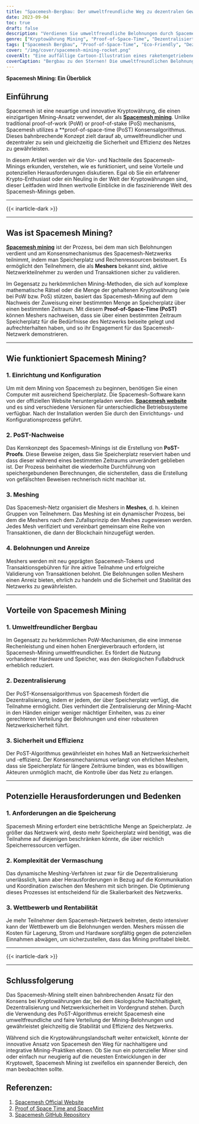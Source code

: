 ```yaml
---
title: "Spacemesh-Bergbau: Der umweltfreundliche Weg zu dezentralen Gewinnen"
date: 2023-09-04
toc: true
draft: false
description: "Verdienen Sie umweltfreundliche Belohnungen durch Spacemesh-Mining, einem dezentralen Ansatz, der den innovativen PoST-Konsensalgorithmus verwendet."
genre: ["Kryptowährung Mining", "Proof-of-Space-Time", "Dezentralisierte Belohnungen", "Umweltfreundlicher Bergbau", "Blockchain-Technologie", "Kryptowährung", "Krypto-Bergbau", "Proof-of-Space", "Dezentralisierung", "Blockchain-Konsens"]
tags: ["Spacemesh Bergbau", "Proof-of-Space-Time", "Eco-Friendly", "Dezentralisierung", "Kryptowährung Mining", "Blockchain-Technologie", "Maschendrahtzaun", "PoST-Nachweise", "Bergbau-Belohnungen", "Krypto-Enthusiasten", "Dezentrales Konsensieren", "Umweltverträgliche Lösungen für den Bergbau", "Belohnungen für Kryptowährungen", "Sicherheit von Kryptowährungen", "Proof-of-Space", "Krypto-Innovation", "Blockchain-Netzwerk", "Spacemesh-Netzwerk", "Meshing-Prozess", "Effizienz von Kryptowährungen", "Krypto-Beteiligung", "Skalierbarkeit von Kryptowährungen", "Blockchain-Anreize", "Raumnetz-Software", "Raumnetz-Marken", "Krypto-Netzwerk", "Kryptowährungs-Transaktionen", "Dezentralisierung von Kryptowährungen", "Krypto-Herausforderungen"]
cover: "/img/cover/spacemesh-mining-rocket.png"
coverAlt: "Eine auffällige Cartoon-Illustration eines raketengetriebenen Raumschiffs, das im Weltraum Kryptowährungen schürft und den umweltfreundlichen und innovativen Spacemesh-Schürfprozess symbolisiert."
coverCaption: "Bergbau zu den Sternen! Die umweltfreundlichen Belohnungen von Spacemesh erwarten Sie."
---
```


**Spacemesh Mining: Ein Überblick**

## Einführung

Spacemesh ist eine neuartige und innovative Kryptowährung, die einen einzigartigen Mining-Ansatz verwendet, der als [**Spacemesh mining**](https://www.spacemesh.io/). Unlike traditional proof-of-work (PoW) or proof-of-stake (PoS) mechanisms, Spacemesh utilizes a **proof-of-space-time (PoST) Konsensalgorithmus. Dieses bahnbrechende Konzept zielt darauf ab, umweltfreundlicher und dezentraler zu sein und gleichzeitig die Sicherheit und Effizienz des Netzes zu gewährleisten.

In diesem Artikel werden wir die Vor- und Nachteile des Spacemesh-Minings erkunden, verstehen, wie es funktioniert, und seine Vorteile und potenziellen Herausforderungen diskutieren. Egal ob Sie ein erfahrener Krypto-Enthusiast oder ein Neuling in der Welt der Kryptowährungen sind, dieser Leitfaden wird Ihnen wertvolle Einblicke in die faszinierende Welt des Spacemesh-Minings geben.

______
{{< inarticle-dark >}}
______

## Was ist Spacemesh Mining?

[**Spacemesh mining**](https://www.spacemesh.io/) ist der Prozess, bei dem man sich Belohnungen verdient und am Konsensmechanismus des Spacemesh-Netzwerks teilnimmt, indem man Speicherplatz und Rechenressourcen beisteuert. Es ermöglicht den Teilnehmern, die als **Meshers** bekannt sind, aktive Netzwerkteilnehmer zu werden und Transaktionen sicher zu validieren.

Im Gegensatz zu herkömmlichen Mining-Methoden, die sich auf komplexe mathematische Rätsel oder die Menge der gehaltenen Kryptowährung (wie bei PoW bzw. PoS) stützen, basiert das Spacemesh-Mining auf dem Nachweis der Zuweisung einer bestimmten Menge an Speicherplatz über einen bestimmten Zeitraum. Mit diesem **Proof-of-Space-Time (PoST)** können Meshers nachweisen, dass sie über einen bestimmten Zeitraum Speicherplatz für die Bedürfnisse des Netzwerks beiseite gelegt und aufrechterhalten haben, und so ihr Engagement für das Spacemesh-Netzwerk demonstrieren.

______

## Wie funktioniert Spacemesh Mining?

### 1. Einrichtung und Konfiguration

Um mit dem Mining von Spacemesh zu beginnen, benötigen Sie einen Computer mit ausreichend Speicherplatz. Die Spacemesh-Software kann von der offiziellen Website heruntergeladen werden. [**Spacemesh website**](https://www.spacemesh.io/) und es sind verschiedene Versionen für unterschiedliche Betriebssysteme verfügbar. Nach der Installation werden Sie durch den Einrichtungs- und Konfigurationsprozess geführt.

### 2. PoST-Nachweise

Das Kernkonzept des Spacemesh-Minings ist die Erstellung von **PoST-Proofs**. Diese Beweise zeigen, dass Sie Speicherplatz reserviert haben und dass dieser während eines bestimmten Zeitraums unverändert geblieben ist. Der Prozess beinhaltet die wiederholte Durchführung von speichergebundenen Berechnungen, die sicherstellen, dass die Erstellung von gefälschten Beweisen rechnerisch nicht machbar ist.

### 3. Meshing

Das Spacemesh-Netz organisiert die Meshers in **Meshes**, d. h. kleinen Gruppen von Teilnehmern. Das Meshing ist ein dynamischer Prozess, bei dem die Meshers nach dem Zufallsprinzip den Meshes zugewiesen werden. Jedes Mesh verifiziert und vereinbart gemeinsam eine Reihe von Transaktionen, die dann der Blockchain hinzugefügt werden.

### 4. Belohnungen und Anreize

Meshers werden mit neu geprägten Spacemesh-Tokens und Transaktionsgebühren für ihre aktive Teilnahme und erfolgreiche Validierung von Transaktionen belohnt. Die Belohnungen sollen Meshern einen Anreiz bieten, ehrlich zu handeln und die Sicherheit und Stabilität des Netzwerks zu gewährleisten.

______

## Vorteile von Spacemesh Mining

### 1. Umweltfreundlicher Bergbau

Im Gegensatz zu herkömmlichen PoW-Mechanismen, die eine immense Rechenleistung und einen hohen Energieverbrauch erfordern, ist Spacemesh-Mining umweltfreundlicher. Es fördert die Nutzung vorhandener Hardware und Speicher, was den ökologischen Fußabdruck erheblich reduziert.

### 2. Dezentralisierung

Der PoST-Konsensalgorithmus von Spacemesh fördert die Dezentralisierung, indem er jedem, der über Speicherplatz verfügt, die Teilnahme ermöglicht. Dies verhindert die Zentralisierung der Mining-Macht in den Händen einiger weniger mächtiger Einheiten, was zu einer gerechteren Verteilung der Belohnungen und einer robusteren Netzwerksicherheit führt.

### 3. Sicherheit und Effizienz

Der PoST-Algorithmus gewährleistet ein hohes Maß an Netzwerksicherheit und -effizienz. Der Konsensmechanismus verlangt von ehrlichen Meshern, dass sie Speicherplatz für längere Zeiträume binden, was es böswilligen Akteuren unmöglich macht, die Kontrolle über das Netz zu erlangen.

______

## Potenzielle Herausforderungen und Bedenken

### 1. Anforderungen an die Speicherung

Spacemesh Mining erfordert eine beträchtliche Menge an Speicherplatz. Je größer das Netzwerk wird, desto mehr Speicherplatz wird benötigt, was die Teilnahme auf diejenigen beschränken könnte, die über reichlich Speicherressourcen verfügen.

### 2. Komplexität der Vermaschung

Das dynamische Meshing-Verfahren ist zwar für die Dezentralisierung unerlässlich, kann aber Herausforderungen in Bezug auf die Kommunikation und Koordination zwischen den Meshern mit sich bringen. Die Optimierung dieses Prozesses ist entscheidend für die Skalierbarkeit des Netzwerks.

### 3. Wettbewerb und Rentabilität

Je mehr Teilnehmer dem Spacemesh-Netzwerk beitreten, desto intensiver kann der Wettbewerb um die Belohnungen werden. Meshers müssen die Kosten für Lagerung, Strom und Hardware sorgfältig gegen die potenziellen Einnahmen abwägen, um sicherzustellen, dass das Mining profitabel bleibt.

______
{{< inarticle-dark >}}
______

## Schlussfolgerung

Das Spacemesh-Mining stellt einen bahnbrechenden Ansatz für den Konsens bei Kryptowährungen dar, bei dem ökologische Nachhaltigkeit, Dezentralisierung und Netzwerksicherheit im Vordergrund stehen. Durch die Verwendung des PoST-Algorithmus erreicht Spacemesh eine umweltfreundliche und faire Verteilung der Mining-Belohnungen und gewährleistet gleichzeitig die Stabilität und Effizienz des Netzwerks.

Während sich die Kryptowährungslandschaft weiter entwickelt, könnte der innovative Ansatz von Spacemesh den Weg für nachhaltigere und integrative Mining-Praktiken ebnen. Ob Sie nun ein potenzieller Miner sind oder einfach nur neugierig auf die neuesten Entwicklungen in der Kryptowelt, Spacemesh Mining ist zweifellos ein spannender Bereich, den man beobachten sollte.

## Referenzen:

1. [Spacemesh Official Website](https://www.spacemesh.io/)
2. [Proof of Space Time and SpaceMint](https://eprint.iacr.org/2013/796.pdf)
3. [Spacemesh GitHub Repository](https://github.com/spacemeshos)